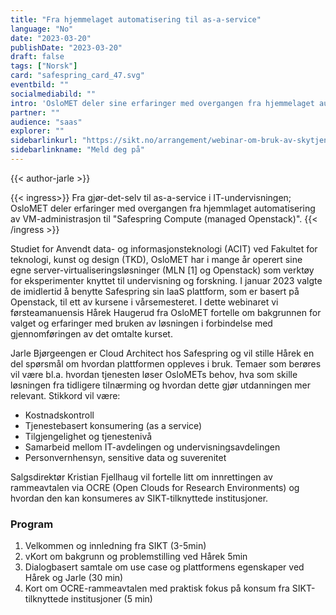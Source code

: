 ```yaml
---
title: "Fra hjemmelaget automatisering til as-a-service"
language: "No"
date: "2023-03-20"
publishDate: "2023-03-20"
draft: false
tags: ["Norsk"]
card: "safespring_card_47.svg"
eventbild: ""
socialmediabild: ""
intro: 'OsloMET deler sine erfaringer med overgangen fra hjemmelaget automatisering av VM-administrasjon til Safespring Compute i et seminar om "Fra gjør-det-selv til as-a-service i IT-undervisningen"'
partner: ""
audience: "saas"
explorer: ""
sidebarlinkurl: "https://sikt.no/arrangement/webinar-om-bruk-av-skytjenester-i-undervisninger-med-oslomet"
sidebarlinkname: "Meld deg på"
---
```


{{< author-jarle >}}

{{< ingress>}}
Fra gjør-det-selv til as-a-service i IT-undervisningen; OsloMET deler erfaringer med overgangen fra hjemmlaget automatisering av VM-administrasjon  til "Safespring Compute (managed Openstack)". 
{{< /ingress >}}

Studiet for Anvendt data- og informasjonsteknologi (ACIT) ved Fakultet for teknologi, kunst og design (TKD), OsloMET har i mange år operert sine egne server-virtualiseringsløsninger (MLN [1] og Openstack) som verktøy for eksperimenter knyttet til undervisning og forskning. I januar 2023 valgte de imidlertid å benytte Safespring sin IaaS plattform, som er basert på Openstack,  til ett av kursene i vårsemesteret.  I dette webinaret vi førsteamanuensis  Hårek Haugerud fra OsloMET fortelle om bakgrunnen for valget og erfaringer med bruken av løsningen i forbindelse med gjennomføringen av det omtalte kurset. 

Jarle Bjørgeengen er Cloud Architect hos Safespring og vil stille Hårek en del spørsmål om hvordan plattformen oppleves i bruk. Temaer som berøres vil være bl.a. hvordan tjenesten løser OsloMETs behov, hva som skille løsningen fra tidligere tilnærming og hvordan dette gjør utdanningen mer relevant.  Stikkord vil være: 

- Kostnadskontroll
- Tjenestebasert konsumering (as a service) 
- Tilgjengelighet og tjenestenivå
- Samarbeid mellom IT-avdelingen og undervisningsavdelingen
- Personvernhensyn, sensitive data og suverenitet

Salgsdirektør Kristian Fjellhaug vil fortelle litt om innrettingen av rammeavtalen via OCRE  (Open Clouds for Research Environments) og hvordan den kan konsumeres av SIKT-tilknyttede institusjoner. 

### Program

1. Velkommen og innledning fra SIKT (3-5min)
1. vKort om bakgrunn og problemstilling ved  Hårek 5min
1. Dialogbasert samtale om use case og plattformens egenskaper ved Hårek og Jarle (30 min)
1. Kort om OCRE-rammeavtalen med praktisk fokus på konsum fra SIKT-tilknyttede institusjoner (5 min) 
